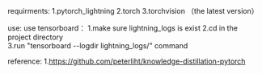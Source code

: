 requirments:
	1.pytorch_lightning
	2.torch
	3.torchvision
（the latest version）

use:
               use tensorboard：
               1.make sure lightning_logs is exist
               2.cd  in the project directory   
               3.run "tensorboard --logdir lightning_logs/" command

reference:
	1.https://github.com/peterliht/knowledge-distillation-pytorch










